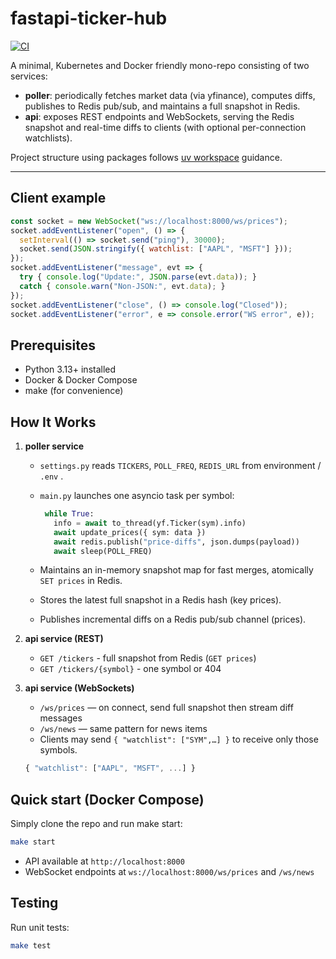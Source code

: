 # fastapi-ticker-hub

[![CI](https://github.com/ettysekhon/fastapi-ticker-hub/actions/workflows/ci.yml/badge.svg)](https://github.com/ettysekhon/fastapi-ticker-hub/actions/workflows/ci.yml)

A minimal, Kubernetes and Docker friendly mono-repo consisting of two services:

- **poller**: periodically fetches market data (via yfinance), computes diffs, publishes to Redis pub/sub, and maintains a full snapshot in Redis.  
- **api**: exposes REST endpoints and WebSockets, serving the Redis snapshot and real-time diffs to clients (with optional per-connection watchlists).

Project structure using packages follows [uv workspace](https://docs.astral.sh/uv/concepts/projects/workspaces/) guidance.

---

## Client example

```js
const socket = new WebSocket("ws://localhost:8000/ws/prices");
socket.addEventListener("open", () => {
  setInterval(() => socket.send("ping"), 30000);
  socket.send(JSON.stringify({ watchlist: ["AAPL", "MSFT"] }));
});
socket.addEventListener("message", evt => {
  try { console.log("Update:", JSON.parse(evt.data)); }
  catch { console.warn("Non-JSON:", evt.data); }
});
socket.addEventListener("close", () => console.log("Closed"));
socket.addEventListener("error", e => console.error("WS error", e));
```

## Prerequisites

- Python 3.13+ installed
- Docker & Docker Compose
- make (for convenience)

## How It Works

1. **poller service**  
   - `settings.py` reads `TICKERS`, `POLL_FREQ`, `REDIS_URL` from environment / `.env`  .
   - `main.py` launches one asyncio task per symbol:

     ```python
      while True:
        info = await to_thread(yf.Ticker(sym).info)
        await update_prices({ sym: data })
        await redis.publish("price-diffs", json.dumps(payload))
        await sleep(POLL_FREQ)
     ```

   - Maintains an in-memory snapshot map for fast merges, atomically `SET prices` in Redis.
   - Stores the latest full snapshot in a Redis hash (key prices).
   - Publishes incremental diffs on a Redis pub/sub channel (prices).

2. **api service (REST)**
   - `GET /tickers` - full snapshot from Redis (`GET prices`)
   - `GET /tickers/{symbol}` - one symbol or 404

3. **api service (WebSockets)**
    - `/ws/prices` — on connect, send full snapshot then stream diff messages
    - `/ws/news`   — same pattern for news items
    - Clients may send `{ "watchlist": ["SYM",…] }` to receive only those symbols.

    ```javascript
    { "watchlist": ["AAPL", "MSFT", ...] }
    ```

## Quick start (Docker Compose)

Simply clone the repo and run make start:

```bash
make start
```

- API available at `http://localhost:8000`
- WebSocket endpoints at `ws://localhost:8000/ws/prices` and `/ws/news`

## Testing

Run unit tests:

```bash
make test
```
